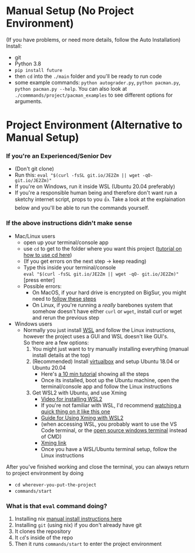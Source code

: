 # Manual Setup (No Project Environment)

(If you have problems, or need more details, follow the Auto Installation) <br>
Install:
- git
- Python 3.8
- `pip install future`
- then `cd` into the `./main` folder and you'll be ready to run code
- some example commands: `python autograder.py`, `python pacman.py`, `python pacman.py --help`. You can also look at `./commmands/project/pacman_examples` to see different options for arguments.


# Project Environment (Alternative to Manual Setup)

### If you're an Experienced/Senior Dev

- (Don't git clone)
- Run this: `eval "$(curl -fsSL git.io/JE2Zm || wget -qO- git.io/JE2Zm)"`
- If you're on Windows, run it inside WSL (Ubuntu 20.04 preferably)
- If you're a responsible human being and therefore don't want run a sketchy internet script, props to you 👍. Take a look at the explaination below and you'll be able to run the commands yourself.

### If the above instructions didn't make sense

- Mac/Linux users
    - open up your terminal/console app
    - use `cd` to get to the folder where you want this project ([tutorial on how to use cd here](https://github.com/jeff-hykin/fornix/blob/b6fd3313beda4f80b7051211cb790a4f34da590a/documentation/images/cd_tutorial.gif))
    - (If you get errors on the next step -> keep reading)
    - Type this inside your terminal/console <br>`eval "$(curl -fsSL git.io/JE2Zm || wget -qO- git.io/JE2Zm)"`<br>[press enter]
    - Possible errors:
        - On MacOS, if your hard drive is encrypted on BigSur, you might need to [follow these steps](https://stackoverflow.com/questions/67115985/error-installing-nix-on-macos-catalina-and-big-sur-on-filevault-encrypted-boot-v#comment120393385_67115986)
        - On Linux, if you're running a *really* barebones system that somehow doesn't have either `curl` or `wget`, install curl or wget and rerun the previous step
- Windows users
    - Normally you just install [WSL](https://youtu.be/av0UQy6g2FA?t=91) and follow the Linux instructions, however the project uses a GUI and WSL doesn't like GUI's. <br>So there are a few options:
        1. You might just want to try manually installing everything (manual install details at the top)
        2. (Recommended) Install [virtualbox](https://www.virtualbox.org/wiki/Downloads) and setup Ubuntu 18.04 or Ubuntu 20.04
            - Here's [a 10 min tutorial](https://youtu.be/QbmRXJJKsvs?t=62) showing all the steps
            - Once its installed, boot up the Ubuntu machine, open the terminal/console app and follow the Linux instructions
        3. Get WSL2 with Ubuntu, and use Xming
            - [Video for installing WSL2](https://www.youtube.com/watch?v=8PSXKU6fHp8)
            - If you're not familiar with WSL, I'd recommend [watching a quick thing on it like this one](https://youtu.be/av0UQy6g2FA?t=91)
            - [Guide for Using Xming with WSL2](https://memotut.com/en/ab0ecee4400f70f3bd09/)
            - (when accessing WSL, you probably want to use the VS Code terminal, or the [open source windows terminal](https://github.com/microsoft/terminal) instead of CMD)
            - [Xming link](https://sourceforge.net/projects/xming/?source=typ_redirect)
            - Once you have a WSL/Ubuntu terminal setup, follow the Linux instructions

After you've finished working and close the terminal, you can always return to project environment by doing
- `cd wherever-you-put-the-project`
- `commands/start`


### What is that `eval` command doing?

1. Installing nix [manual install instructions here](https://nixos.org/guides/install-nix.html)
2. Installing `git` (using nix) if you don't already have git
3. It clones the repository
4. It `cd`'s inside of the repo
5. Then it runs `commands/start` to enter the project environment